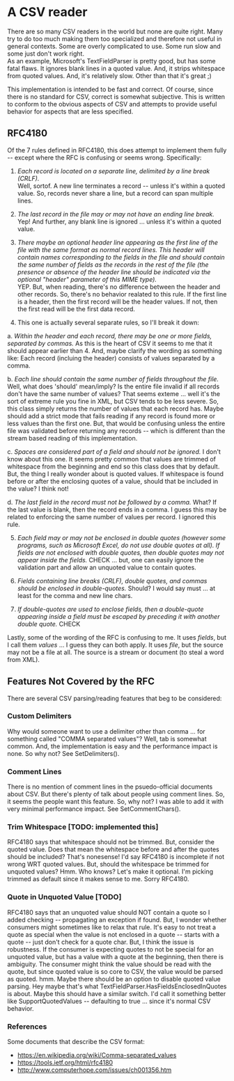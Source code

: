 # A CSV reader

There are so many CSV readers in the world but none are quite right.
Many try to do too much making them too specialized and therefore not useful in general 
contexts.  Some are overly complicated to use.  Some run slow and some just don't work right.  
As an example, Microsoft's 
TextFieldParser is pretty good, but has some fatal flaws.  It ignores blank lines in a quoted
value.  And, it strips whitespace from quoted values.  And, it's relatively slow.  Other than
that it's great ;)

This implementation is intended to be fast and correct.  Of course, since there is no 
standard for CSV, correct is somewhat subjective.  This is written to conform to the 
obvious aspects of CSV and attempts to provide useful behavior for aspects that are less
specified.

## RFC4180

Of the 7 rules defined in RFC4180, this does attempt to implement them fully -- except 
where the RFC is confusing or seems wrong.  Specifically:

 1. *Each record is located on a separate line, delimited by a line break (CRLF).*  
 Well, sortof. A new line terminates a record -- unless it's within a quoted value. 
 So, records never share a line, but a record can span multiple lines.

 2. *The last record in the file may or may not have an ending line break.*  
 Yep!  And further, any blank line is ignored ... unless it's within a quoted value.

 3. *There maybe an optional header line appearing as the first line
of the file with the same format as normal record lines.  This
header will contain names corresponding to the fields in the file
and should contain the same number of fields as the records in
the rest of the file (the presence or absence of the header line
should be indicated via the optional "header" parameter of this
MIME type).*  
YEP.  But, when reading, there's no difference between the header and other records.
So, there's no behavior realated to this rule.  If the first line is a header, then 
the first record will be the header values. If not, then the first read will be the 
first data record.

 4. This one is actually several separate rules, so I'll break it down:

 a. *Within the header and each record, there may be one or more
fields, separated by commas.*  As this is the heart of CSV it seems to me
that it should appear earlier than 4.  And, maybe clarify the wording as 
something like: Each record (incluing the header) consists of values 
separated by a comma.

 b. *Each line should contain the same number of fields throughout the file.*
Well, what does 'should' mean/imply? Is the entire file invalid if all 
records don't have the same number of values?  That seems exteme ... well 
it's the sort of extreme rule you fine in XML, but CSV tends to be less
severe.  So, this class simply returns the number of values that each record 
has.  Maybe should add a strict mode that fails reading if any record is found
more or less values than the first one.  But, that would be confusing unless
the entire file was validated before returning any records -- which is different
than the stream based reading of this implementation.

 c. *Spaces are considered part of a field and should not be ignored.*  I don't
know about this one.  It seems pretty common that values are trimmed of whitespace
from the beginning and end so this class does that by default.  But, the thing I 
really wonder about is quoted values. If whitespace is found before or after the 
enclosing quotes of a value, should that be included in the value?  I think not!

 d. *The last field in the record must not be followed by a comma.*   What?  If the
last value is blank, then the record ends in a comma.  I guess this may be related
to enforcing the same number of values per record.  I ignored this rule.

 5. *Each field may or may not be enclosed in double quotes (however
some programs, such as Microsoft Excel, do not use double quotes
at all).  If fields are not enclosed with double quotes, then
double quotes may not appear inside the fields.*  CHECK ... but, one can easily ignore
the validation part and allow an unquoted value to contain quotes.

 6. *Fields containing line breaks (CRLF), double quotes, and commas
should be enclosed in double-quotes.*  Should?  I would say must ... at least for the
comma and new line chars.

 7. *If double-quotes are used to enclose fields, then a double-quote
appearing inside a field must be escaped by preceding it with
another double quote.*  CHECK

Lastly, some of the wording of the RFC is confusing to me.  It uses *fields*, but I call 
them *values* ... I guess they can both apply.  It uses *file*, but the source may 
not be a file at all.  The source is a stream or document (to steal a word from XML).

## Features Not Covered by the RFC

There are several CSV parsing/reading features that beg to be considered:

### Custom Delimiters
Why would someone want to use a delimiter other than comma ... for something called "COMMA
separated values"?  Well, tab is somewhat common.  And, the implementation is easy and the 
performance impact is none.  So why not?  See SetDelimiters().

### Comment Lines
There is no mention of comment lines in the psuedo-official documents about CSV. But there's
plenty of talk about people using comment lines.  So, it seems the people want this feature.
So, why not?  I was able to add it with very minimal performance impact.  See 
SetCommentChars().

### Trim Whitespace [TODO: implemented this]
RFC4180 says that whitespace should not be trimmed.  But, consider the quoted value.  Does
that mean the whitespace before and after the quotes should be included?  That's nonesense!
I'd say RFC4180 is incomplete if not wrong WRT quoted values.  But, should the whitespace be
trimmed for unquoted values?  Hmm.  Who knows?  Let's make it optional.  I'm picking trimmed
as default since it makes sense to me. Sorry RFC4180.

### Quote in Unquoted Value [TODO]
RFC4180 says that an unquoted value should NOT contain a quote so I added checking -- 
propagating an exception if found.  But, I wonder whether consumers might sometimes like to
relax that rule.  It's easy to not treat a quote as special when the value is not 
enclosed in a quote -- starts with a quote -- just don't check for a quote char.  But, I 
think the issue is robustness.  If the consumer is expecting quotes to not be special for 
an unquoted value, but has a value with a quote at the beginning, then there is ambiguity.
The consumer might think the value should be read with the quote, but since quoted value 
is so core to CSV, the value would be parsed as quoted.  hmm.  Maybe there should be an 
option to disable quoted value parsing.  Hey maybe that's what 
TextFieldParser.HasFieldsEnclosedInQuotes is about.  Maybe this should have a similar 
switch.  I'd call it something better like SupportQuotedValues -- defaulting to true ... 
since it's normal CSV behavior.

### References
Some documents that describe the CSV format:
 - https://en.wikipedia.org/wiki/Comma-separated_values
 - https://tools.ietf.org/html/rfc4180
 - http://www.computerhope.com/issues/ch001356.htm
